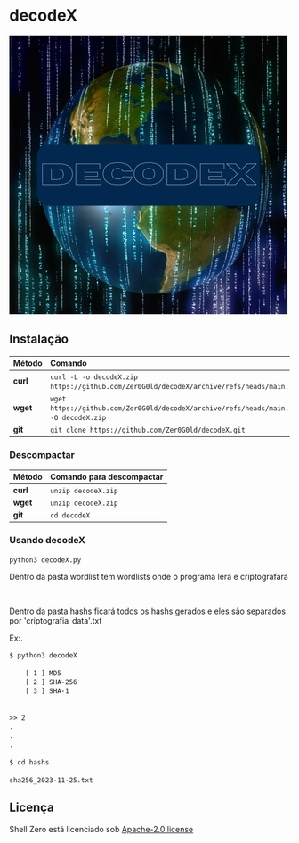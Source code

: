 # decodeX

<div aling="center">
  <img src="src/decodeX.png" alt="decodeX logo">
</div>

## Instalação

| Método   | Comando                                                                                          |
| :-------- | :------------------------------------------------------------------------------------------------ |
| **curl**  | `curl -L -o decodeX.zip https://github.com/Zer0G0ld/decodeX/archive/refs/heads/main.zip` |
| **wget**  | `wget https://github.com/Zer0G0ld/decodeX/archive/refs/heads/main.zip -O decodeX.zip`   |
| **git** | `git clone https://github.com/Zer0G0ld/decodeX.git` |


### Descompactar 

| Método    | Comando para descompactar                                                                                 |
| :-------- | :------------------------------------------------------------------------------------------------ |
| **curl**  | `unzip decodeX.zip` |
| **wget**  | `unzip decodeX.zip`   |
| **git** | `cd decodeX` |

### Usando decodeX
```
python3 decodeX.py

```
<p>Dentro da pasta wordlist tem wordlists onde o programa lerá e criptografará</p>
<br>
<p>Dentro da pasta hashs ficará todos os hashs gerados e eles são separados por 'criptografia_data'.txt </p>

Ex:.
```
$ python3 decodeX

    [ 1 ] MD5
    [ 2 ] SHA-256
    [ 3 ] SHA-1


>> 2
.
.
.

$ cd hashs

sha256_2023-11-25.txt
```

## Licença
Shell Zero está licenciado sob [ Apache-2.0 license](https://github.com/Zer0G0ld/decodeX/blob/main/LICENSE) 

